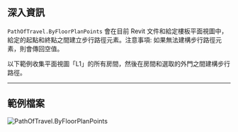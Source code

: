 ## 深入資訊
`PathOfTravel.ByFloorPlanPoints` 會在目前 Revit 文件和給定樓板平面視圖中，給定的起點和終點之間建立步行路徑元素。注意事項: 如果無法建構步行路徑元素，則會傳回空值。

以下範例收集平面視圖「L1」的所有房間，然後在房間和選取的外門之間建構步行路徑。
___
## 範例檔案

![PathOfTravel.ByFloorPlanPoints](./Revit.Elements.PathOfTravel.ByFloorPlanPoints_img.jpg)
